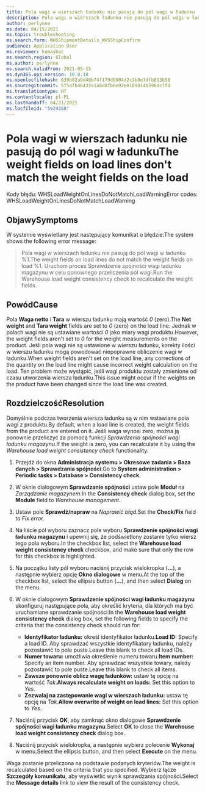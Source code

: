 ```yaml
---
title: Pola wagi w wierszach ładunku nie pasują do pól wagi w ładunku
description: Pola wagi w wierszach ładunku nie pasują do pól wagi w ładunku
author: perlynne
ms.date: 04/15/2021
ms.topic: troubleshooting
ms.search.form: WHSShipmentDetails_WHSShipConfirm
audience: Application User
ms.reviewer: kamaybac
ms.search.region: Global
ms.author: perlynne
ms.search.validFrom: 2021-05-15
ms.dyn365.ops.version: 10.0.18
ms.openlocfilehash: 639b82a9d46b74f179d6904d2c3b8e7dfb813b58
ms.sourcegitcommit: 5f5afb46431e1abd8fb6e92e0189914b598dc7fd
ms.translationtype: HT
ms.contentlocale: pl-PL
ms.lasthandoff: 04/21/2021
ms.locfileid: "5924358"
---
```

# <a name="the-weight-fields-on-load-lines-dont-match-the-weight-fields-on-the-load"></a><span data-ttu-id="1eca4-103">Pola wagi w wierszach ładunku nie pasują do pól wagi w ładunku</span><span class="sxs-lookup"><span data-stu-id="1eca4-103">The weight fields on load lines don't match the weight fields on the load</span></span>

<span data-ttu-id="1eca4-104">Kody błędu: WHSLoadWeightOnLinesDoNotMatchLoadWarning</span><span class="sxs-lookup"><span data-stu-id="1eca4-104">Error codes: WHSLoadWeightOnLinesDoNotMatchLoadWarning</span></span>

## <a name="symptoms"></a><span data-ttu-id="1eca4-105">Objawy</span><span class="sxs-lookup"><span data-stu-id="1eca4-105">Symptoms</span></span>

<span data-ttu-id="1eca4-106">W systemie wyświetlany jest następujący komunikat o błędzie:</span><span class="sxs-lookup"><span data-stu-id="1eca4-106">The system shows the following error message:</span></span>

> <span data-ttu-id="1eca4-107">Pola wagi w wierszach ładunku nie pasują do pól wagi w ładunku %1.</span><span class="sxs-lookup"><span data-stu-id="1eca4-107">The weight fields on load lines do not match the weight fields on load %1.</span></span> <span data-ttu-id="1eca4-108">Uruchom proces Sprawdzenie spójności wagi ładunku magazynu w celu ponownego przeliczenia pól wagi.</span><span class="sxs-lookup"><span data-stu-id="1eca4-108">Run the Warehouse load weight consistency check to recalculate the weight fields.</span></span>

## <a name="cause"></a><span data-ttu-id="1eca4-109">Powód</span><span class="sxs-lookup"><span data-stu-id="1eca4-109">Cause</span></span>

<span data-ttu-id="1eca4-110">Pola **Waga netto** i **Tara** w wierszu ładunku mają wartość *0* (zero).</span><span class="sxs-lookup"><span data-stu-id="1eca4-110">The **Net weight** and **Tara weight** fields are set to *0* (zero) on the load line.</span></span> <span data-ttu-id="1eca4-111">Jednak w polach wagi nie są ustawiane wartości *0* jako miary wagi produktu.</span><span class="sxs-lookup"><span data-stu-id="1eca4-111">However, the weight fields aren't set to *0* for the weight measurements on the product.</span></span> <span data-ttu-id="1eca4-112">Jeśli pola wagi nie są ustawione w wierszu ładunku, korekty ilości w wierszu ładunku mogą powodować niepoprawne obliczenie wagi w ładunku.</span><span class="sxs-lookup"><span data-stu-id="1eca4-112">When weight fields aren't set on the load line, any corrections of the quantity on the load line might cause incorrect weight calculation on the load.</span></span> <span data-ttu-id="1eca4-113">Ten problem może wystąpić, jeśli wagi produktu zostały zmienione od czasu utworzenia wiersza ładunku.</span><span class="sxs-lookup"><span data-stu-id="1eca4-113">This issue might occur if the weights on the product have been changed since the load line was created.</span></span>

## <a name="resolution"></a><span data-ttu-id="1eca4-114">Rozdzielczość</span><span class="sxs-lookup"><span data-stu-id="1eca4-114">Resolution</span></span>

<span data-ttu-id="1eca4-115">Domyślnie podczas tworzenia wiersza ładunku są w nim wstawiane pola wagi z produktu.</span><span class="sxs-lookup"><span data-stu-id="1eca4-115">By default, when a load line is created, the weight fields from the product are entered on it.</span></span> <span data-ttu-id="1eca4-116">Jeśli waga wynosi zero, można ją ponownie przeliczyć za pomocą funkcji *Sprawdzenia spójności wagi ładunku magazynu*.</span><span class="sxs-lookup"><span data-stu-id="1eca4-116">If the weight is zero, you can recalculate it by using the *Warehouse load weight consistency check* functionality.</span></span>

1. <span data-ttu-id="1eca4-117">Przejdź do okna **Administracja systemu \> Okresowe zadania \> Baza danych \> Sprawdzania spójności**.</span><span class="sxs-lookup"><span data-stu-id="1eca4-117">Go to **System administration \> Periodic tasks \> Database \> Consistency check**.</span></span>
1. <span data-ttu-id="1eca4-118">W oknie dialogowym **Sprawdzanie spójności** ustaw pole **Moduł** na *Zarządzanie magazynem*.</span><span class="sxs-lookup"><span data-stu-id="1eca4-118">In the **Consistency check** dialog box, set the **Module** field to *Warehouse management*.</span></span>
1. <span data-ttu-id="1eca4-119">Ustaw pole **Sprawdź/napraw** na *Naprawić błąd*.</span><span class="sxs-lookup"><span data-stu-id="1eca4-119">Set the **Check/Fix** field to *Fix error*.</span></span>
1. <span data-ttu-id="1eca4-120">Na liście pól wyboru zaznacz pole wyboru **Sprawdzenie spójności wagi ładunku magazynu** i upewnij się, że podświetlony zostanie tylko wiersz tego pola wyboru.</span><span class="sxs-lookup"><span data-stu-id="1eca4-120">In the checkbox list, select the **Warehouse load weight consistency check** checkbox, and make sure that only the row for this checkbox is highlighted.</span></span>
1. <span data-ttu-id="1eca4-121">Na początku listy pól wyboru naciśnij przycisk wielokropka (**...**), a następnie wybierz opcję **Okno dialogowe** w menu.</span><span class="sxs-lookup"><span data-stu-id="1eca4-121">At the top of the checkbox list, select the ellipsis button (**...**), and then select **Dialog** on the menu.</span></span>
1. <span data-ttu-id="1eca4-122">W oknie dialogowym **Sprawdzenie spójności wagi ładunku magazynu** skonfiguruj następujące pola, aby określić kryteria, dla których ma być uruchamiane sprawdzanie spójności:</span><span class="sxs-lookup"><span data-stu-id="1eca4-122">In the **Warehouse load weight consistency check** dialog box, set the following fields to specify the criteria that the consistency check should run for:</span></span>

    - <span data-ttu-id="1eca4-123">**Identyfikator ładunku:** określ identyfikator ładunku.</span><span class="sxs-lookup"><span data-stu-id="1eca4-123">**Load ID:** Specify a load ID.</span></span> <span data-ttu-id="1eca4-124">Aby sprawdzać wszystkie identyfikatory ładunku, należy pozostawić to pole puste.</span><span class="sxs-lookup"><span data-stu-id="1eca4-124">Leave this blank to check all load IDs.</span></span>
    - <span data-ttu-id="1eca4-125">**Numer towaru:** umożliwia określenie numeru towaru.</span><span class="sxs-lookup"><span data-stu-id="1eca4-125">**Item number:** Specify an item number.</span></span> <span data-ttu-id="1eca4-126">Aby sprawdzać wszystkie towary, należy pozostawić to pole puste.</span><span class="sxs-lookup"><span data-stu-id="1eca4-126">Leave this blank to check all items.</span></span>
    - <span data-ttu-id="1eca4-127">**Zawsze ponownie oblicz wagę ładunków:** ustaw tę opcję na wartość *Tak*.</span><span class="sxs-lookup"><span data-stu-id="1eca4-127">**Always recalculate weight on loads:** Set this option to *Yes*.</span></span>
    - <span data-ttu-id="1eca4-128">**Zezwalaj na zastępowanie wagi w wierszach ładunku:** ustaw tę opcję na *Tak*.</span><span class="sxs-lookup"><span data-stu-id="1eca4-128">**Allow overwrite of weight on load lines:** Set this option to *Yes*.</span></span>

1. <span data-ttu-id="1eca4-129">Naciśnij przycisk **OK**, aby zamknąć okno dialogowe **Sprawdzenie spójności wagi ładunku magazynu**.</span><span class="sxs-lookup"><span data-stu-id="1eca4-129">Select **OK** to close the **Warehouse load weight consistency check** dialog box.</span></span>
1. <span data-ttu-id="1eca4-130">Naciśnij przycisk wielokropka, a następnie wybierz polecenie **Wykonaj** w menu.</span><span class="sxs-lookup"><span data-stu-id="1eca4-130">Select the ellipsis button, and then select **Execute** on the menu.</span></span>

<span data-ttu-id="1eca4-131">Waga zostanie przeliczona na podstawie podanych kryteriów.</span><span class="sxs-lookup"><span data-stu-id="1eca4-131">The weight is recalculated based on the criteria that you specified.</span></span> <span data-ttu-id="1eca4-132">Wybierz łącze **Szczegóły komunikatu**, aby wyświetlić wynik sprawdzania spójności.</span><span class="sxs-lookup"><span data-stu-id="1eca4-132">Select the **Message details** link to view the result of the consistency check.</span></span>

